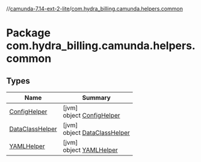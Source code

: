 //[camunda-7.14-ext-2-lite](../../index.md)/[com.hydra_billing.camunda.helpers.common](index.md)

# Package com.hydra_billing.camunda.helpers.common

## Types

| Name | Summary |
|---|---|
| [ConfigHelper](-config-helper/index.md) | [jvm]<br>object [ConfigHelper](-config-helper/index.md) |
| [DataClassHelper](-data-class-helper/index.md) | [jvm]<br>object [DataClassHelper](-data-class-helper/index.md) |
| [YAMLHelper](-y-a-m-l-helper/index.md) | [jvm]<br>object [YAMLHelper](-y-a-m-l-helper/index.md) |
